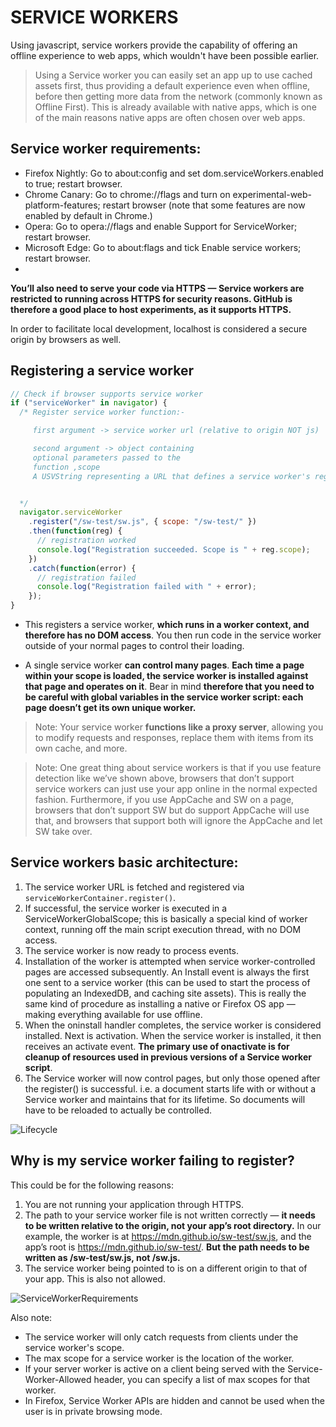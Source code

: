 # SERVICE WORKERS

Using javascript, service workers provide the capability of offering an offline experience to web apps, which wouldn't have been possible earlier.

> Using a Service worker you can easily set an app up to use cached assets first, thus providing a default experience even when offline, before then getting more data from the network (commonly known as Offline First). This is already available with native apps, which is one of the main reasons native apps are often chosen over web apps.

## Service worker requirements:

- Firefox Nightly: Go to about:config and set dom.serviceWorkers.enabled to true; restart browser.
- Chrome Canary: Go to chrome://flags and turn on experimental-web-platform-features; restart browser (note that some features are now enabled by default in Chrome.)
- Opera: Go to opera://flags and enable Support for ServiceWorker; restart browser.
- Microsoft Edge: Go to about:flags and tick Enable service workers; restart browser.
-

**You’ll also need to serve your code via HTTPS — Service workers are restricted to running across HTTPS for security reasons. GitHub is therefore a good place to host experiments, as it supports HTTPS.**

In order to facilitate local development, localhost is considered a secure origin by browsers as well.

## Registering a service worker

```js
// Check if browser supports service worker
if ("serviceWorker" in navigator) {
  /* Register service worker function:-

     first argument -> service worker url (relative to origin NOT js)

     second argument -> object containing 
     optional parameters passed to the 
     function ,scope
     A USVString representing a URL that defines a service worker's registration scope; that is, what range of URLs a service worker can control. This is usually a relative URL. It is relative to the base URL of the application. By default, the scope value for a service worker registration is set to the directory where the service worker script is located. 


  */
  navigator.serviceWorker
    .register("/sw-test/sw.js", { scope: "/sw-test/" })
    .then(function(reg) {
      // registration worked
      console.log("Registration succeeded. Scope is " + reg.scope);
    })
    .catch(function(error) {
      // registration failed
      console.log("Registration failed with " + error);
    });
}
```

- This registers a service worker, **which runs in a worker context, and therefore has no DOM access**. You then run code in the service worker outside of your normal pages to control their loading.

- A single service worker **can control many pages**. **Each time a page within your scope is loaded, the service worker is installed against that page and operates on it**. Bear in mind **therefore that you need to be careful with global variables in the service worker script: each page doesn’t get its own unique worker.**

> Note: Your service worker **functions like a proxy server**, allowing you to modify requests and responses, replace them with items from its own cache, and more.

> Note: One great thing about service workers is that if you use feature detection like we’ve shown above, browsers that don’t support service workers can just use your app online in the normal expected fashion. Furthermore, if you use AppCache and SW on a page, browsers that don’t support SW but do support AppCache will use that, and browsers that support both will ignore the AppCache and let SW take over.

## Service workers basic architecture:

1. The service worker URL is fetched and registered via `serviceWorkerContainer.register()`.
2. If successful, the service worker is executed in a ServiceWorkerGlobalScope; this is basically a special kind of worker context, running off the main script execution thread, with no DOM access.
3. The service worker is now ready to process events.
4. Installation of the worker is attempted when service worker-controlled pages are accessed subsequently. An Install event is always the first one sent to a service worker (this can be used to start the process of populating an IndexedDB, and caching site assets). This is really the same kind of procedure as installing a native or Firefox OS app — making everything available for use offline.
5. When the oninstall handler completes, the service worker is considered installed.
   Next is activation. When the service worker is installed, it then receives an activate event. **The primary use of onactivate is for cleanup of resources used in previous versions of a Service worker script**.
6. The Service worker will now control pages, but only those opened after the register() is successful. i.e. a document starts life with or without a Service worker and maintains that for its lifetime. So documents will have to be reloaded to actually be controlled.

![Lifecycle](https://mdn.mozillademos.org/files/12636/sw-lifecycle.png)

## Why is my service worker failing to register?

This could be for the following reasons:

1. You are not running your application through HTTPS.
2. The path to your service worker file is not written correctly — **it needs to be written relative to the origin, not your app’s root directory.** In our example, the worker is at https://mdn.github.io/sw-test/sw.js, and the app’s root is https://mdn.github.io/sw-test/. **But the path needs to be written as /sw-test/sw.js, not /sw.js.**
3. The service worker being pointed to is on a different origin to that of your app. This is also not allowed.

![ServiceWorkerRequirements](https://mdn.mozillademos.org/files/12630/important-notes.png)

Also note:

- The service worker will only catch requests from clients under the service worker's scope.
- The max scope for a service worker is the location of the worker.
- If your server worker is active on a client being served with the Service-Worker-Allowed header, you can specify a list of max scopes for that worker.
- In Firefox, Service Worker APIs are hidden and cannot be used when the user is in private browsing mode.
